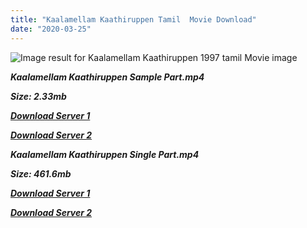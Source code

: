 ```yaml
---
title: "Kaalamellam Kaathiruppen Tamil  Movie Download"
date: "2020-03-25"
---
```


![Image result for Kaalamellam Kaathiruppen 1997 tamil Movie image](http://media-images.mio.to/various_artists/K/Kalamellam{6f622526c29ee360cda5b2e87a916054ceacd5b4cb5e41dd1b031440e2d63f02}20Kathiruppen{6f622526c29ee360cda5b2e87a916054ceacd5b4cb5e41dd1b031440e2d63f02}20{6f622526c29ee360cda5b2e87a916054ceacd5b4cb5e41dd1b031440e2d63f02}281997{6f622526c29ee360cda5b2e87a916054ceacd5b4cb5e41dd1b031440e2d63f02}29/Art-350.jpg)

**_Kaalamellam Kaathiruppen Sample Part.mp4_**

**_Size: 2.33mb_**

**_[Download Server 1](http://b6.wetransfer.vip/files/{6f622526c29ee360cda5b2e87a916054ceacd5b4cb5e41dd1b031440e2d63f02}20Actor{6f622526c29ee360cda5b2e87a916054ceacd5b4cb5e41dd1b031440e2d63f02}20Hits{6f622526c29ee360cda5b2e87a916054ceacd5b4cb5e41dd1b031440e2d63f02}20Collection/Vijay{6f622526c29ee360cda5b2e87a916054ceacd5b4cb5e41dd1b031440e2d63f02}20{6f622526c29ee360cda5b2e87a916054ceacd5b4cb5e41dd1b031440e2d63f02}20Movies{6f622526c29ee360cda5b2e87a916054ceacd5b4cb5e41dd1b031440e2d63f02}20Collection/Kaalamellam{6f622526c29ee360cda5b2e87a916054ceacd5b4cb5e41dd1b031440e2d63f02}20Kaathiruppen{6f622526c29ee360cda5b2e87a916054ceacd5b4cb5e41dd1b031440e2d63f02}20(1997)/Kaalamellam{6f622526c29ee360cda5b2e87a916054ceacd5b4cb5e41dd1b031440e2d63f02}20Kaathiruppen{6f622526c29ee360cda5b2e87a916054ceacd5b4cb5e41dd1b031440e2d63f02}20Mp4{6f622526c29ee360cda5b2e87a916054ceacd5b4cb5e41dd1b031440e2d63f02}20HD/Kaalamellam{6f622526c29ee360cda5b2e87a916054ceacd5b4cb5e41dd1b031440e2d63f02}20Kaathiruppen{6f622526c29ee360cda5b2e87a916054ceacd5b4cb5e41dd1b031440e2d63f02}20HD{6f622526c29ee360cda5b2e87a916054ceacd5b4cb5e41dd1b031440e2d63f02}20Sample.mp4)_**

**_[Download Server 2](http://b6.wetransfer.vip/files/{6f622526c29ee360cda5b2e87a916054ceacd5b4cb5e41dd1b031440e2d63f02}20Actor{6f622526c29ee360cda5b2e87a916054ceacd5b4cb5e41dd1b031440e2d63f02}20Hits{6f622526c29ee360cda5b2e87a916054ceacd5b4cb5e41dd1b031440e2d63f02}20Collection/Vijay{6f622526c29ee360cda5b2e87a916054ceacd5b4cb5e41dd1b031440e2d63f02}20{6f622526c29ee360cda5b2e87a916054ceacd5b4cb5e41dd1b031440e2d63f02}20Movies{6f622526c29ee360cda5b2e87a916054ceacd5b4cb5e41dd1b031440e2d63f02}20Collection/Kaalamellam{6f622526c29ee360cda5b2e87a916054ceacd5b4cb5e41dd1b031440e2d63f02}20Kaathiruppen{6f622526c29ee360cda5b2e87a916054ceacd5b4cb5e41dd1b031440e2d63f02}20(1997)/Kaalamellam{6f622526c29ee360cda5b2e87a916054ceacd5b4cb5e41dd1b031440e2d63f02}20Kaathiruppen{6f622526c29ee360cda5b2e87a916054ceacd5b4cb5e41dd1b031440e2d63f02}20Mp4{6f622526c29ee360cda5b2e87a916054ceacd5b4cb5e41dd1b031440e2d63f02}20HD/Kaalamellam{6f622526c29ee360cda5b2e87a916054ceacd5b4cb5e41dd1b031440e2d63f02}20Kaathiruppen{6f622526c29ee360cda5b2e87a916054ceacd5b4cb5e41dd1b031440e2d63f02}20HD{6f622526c29ee360cda5b2e87a916054ceacd5b4cb5e41dd1b031440e2d63f02}20Sample.mp4)_**

**_Kaalamellam Kaathiruppen Single Part.mp4_**

**_Size: 461.6mb_**

**_[Download Server 1](http://b6.wetransfer.vip/files/{6f622526c29ee360cda5b2e87a916054ceacd5b4cb5e41dd1b031440e2d63f02}20Actor{6f622526c29ee360cda5b2e87a916054ceacd5b4cb5e41dd1b031440e2d63f02}20Hits{6f622526c29ee360cda5b2e87a916054ceacd5b4cb5e41dd1b031440e2d63f02}20Collection/Vijay{6f622526c29ee360cda5b2e87a916054ceacd5b4cb5e41dd1b031440e2d63f02}20{6f622526c29ee360cda5b2e87a916054ceacd5b4cb5e41dd1b031440e2d63f02}20Movies{6f622526c29ee360cda5b2e87a916054ceacd5b4cb5e41dd1b031440e2d63f02}20Collection/Kaalamellam{6f622526c29ee360cda5b2e87a916054ceacd5b4cb5e41dd1b031440e2d63f02}20Kaathiruppen{6f622526c29ee360cda5b2e87a916054ceacd5b4cb5e41dd1b031440e2d63f02}20(1997)/Kaalamellam{6f622526c29ee360cda5b2e87a916054ceacd5b4cb5e41dd1b031440e2d63f02}20Kaathiruppen{6f622526c29ee360cda5b2e87a916054ceacd5b4cb5e41dd1b031440e2d63f02}20Mp4{6f622526c29ee360cda5b2e87a916054ceacd5b4cb5e41dd1b031440e2d63f02}20HD/Kaalamellam{6f622526c29ee360cda5b2e87a916054ceacd5b4cb5e41dd1b031440e2d63f02}20Kaathiruppen{6f622526c29ee360cda5b2e87a916054ceacd5b4cb5e41dd1b031440e2d63f02}20HD.mp4)_**

**_[Download Server 2](http://b6.wetransfer.vip/files/{6f622526c29ee360cda5b2e87a916054ceacd5b4cb5e41dd1b031440e2d63f02}20Actor{6f622526c29ee360cda5b2e87a916054ceacd5b4cb5e41dd1b031440e2d63f02}20Hits{6f622526c29ee360cda5b2e87a916054ceacd5b4cb5e41dd1b031440e2d63f02}20Collection/Vijay{6f622526c29ee360cda5b2e87a916054ceacd5b4cb5e41dd1b031440e2d63f02}20{6f622526c29ee360cda5b2e87a916054ceacd5b4cb5e41dd1b031440e2d63f02}20Movies{6f622526c29ee360cda5b2e87a916054ceacd5b4cb5e41dd1b031440e2d63f02}20Collection/Kaalamellam{6f622526c29ee360cda5b2e87a916054ceacd5b4cb5e41dd1b031440e2d63f02}20Kaathiruppen{6f622526c29ee360cda5b2e87a916054ceacd5b4cb5e41dd1b031440e2d63f02}20(1997)/Kaalamellam{6f622526c29ee360cda5b2e87a916054ceacd5b4cb5e41dd1b031440e2d63f02}20Kaathiruppen{6f622526c29ee360cda5b2e87a916054ceacd5b4cb5e41dd1b031440e2d63f02}20Mp4{6f622526c29ee360cda5b2e87a916054ceacd5b4cb5e41dd1b031440e2d63f02}20HD/Kaalamellam{6f622526c29ee360cda5b2e87a916054ceacd5b4cb5e41dd1b031440e2d63f02}20Kaathiruppen{6f622526c29ee360cda5b2e87a916054ceacd5b4cb5e41dd1b031440e2d63f02}20HD.mp4)_**
